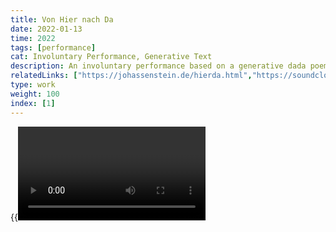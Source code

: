 ```yaml
---
title: Von Hier nach Da
date: 2022-01-13
time: 2022
tags: [performance]
cat: Involuntary Performance, Generative Text
description: An involuntary performance based on a generative dada poem (everybody thinks they have the same text, but they dont)
relatedLinks: ["https://johassenstein.de/hierda.html","https://soundcloud.com/acidatm/sets/von-hier-nach-da","https://youtu.be/lN2mPbDw6RI"]
type: work
weight: 100
index: [1]
---
```


{{<video text>}}
{{<soundcloud "https%3A//api.soundcloud.com/playlists/1500977839" >}}
{{<youtube lN2mPbDw6RI>}}
